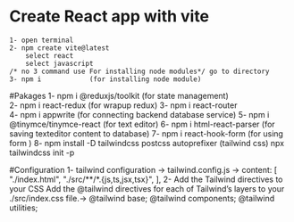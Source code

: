 # Create React app with vite
	1- open terminal
	2- npm create vite@latest
		select react
		select javascript
	/* no 3 command use For installing node modules*/ go to directory
	3- npm i 			(for installing node module)
	 
#Pakages
	1- npm i @reduxjs/toolkit       (for state management)	
	2- npm i react-redux		(for wrapup redux)
	3- npm i react-router		
	4- npm i appwrite			(for connecting backend database service)
	5- npm i @tinymce/tinymce-react	(for text editor)
	6- npm i html-react-parser		(for saving texteditor content to database)
	7- npm i react-hook-form 	(for using form )
	8- npm install -D tailwindcss postcss autoprefixer (tailwind css)
	   npx tailwindcss init -p

#Configuration
	1- tailwind configuration -> tailwind.config.js -> 
		content: [
   			 "./index.html",
  			  "./src/**/*.{js,ts,jsx,tsx}",
			  ],
	2- Add the Tailwind directives to your CSS
	   Add the @tailwind directives for each of Tailwind’s layers to your ./src/index.css file.->
		@tailwind base;
		@tailwind components;
		@tailwind utilities;

	